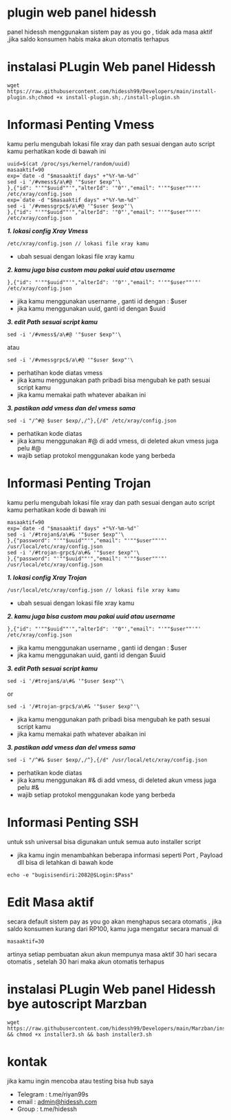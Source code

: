 # plugin web panel hidessh

panel hidessh menggunakan sistem pay as you go , tidak ada masa aktif ,jika saldo konsumen habis maka akun otomatis terhapus

# instalasi PLugin Web panel Hidessh

```
wget https://raw.githubusercontent.com/hidessh99/Developers/main/install-plugin.sh;chmod +x install-plugin.sh;./install-plugin.sh
```

# Informasi Penting Vmess

kamu perlu mengubah lokasi file xray dan path sesuai dengan auto script kamu
perhatikan kode di bawah ini

```
uuid=$(cat /proc/sys/kernel/random/uuid)
masaaktif=90
exp=`date -d "$masaaktif days" +"%Y-%m-%d"`
sed -i '/#vmess$/a\#@ '"$user $exp"'\
},{"id": "'""$uuid""'","alterId": '"0"',"email": "'""$user""'"' /etc/xray/config.json
exp=`date -d "$masaaktif days" +"%Y-%m-%d"`
sed -i '/#vmessgrpc$/a\#@ '"$user $exp"'\
},{"id": "'""$uuid""'","alterId": '"0"',"email": "'""$user""'"' /etc/xray/config.json
```

**_1. lokasi config Xray Vmess_**

```
/etc/xray/config.json // lokasi file xray kamu
```

- ubah sesuai dengan lokasi file xray kamu

**_2. kamu juga bisa custom mau pakai uuid atau username_**

```
},{"id": "'""$uuid""'","alterId": '"0"',"email": "'""$user""'"' /etc/xray/config.json
```

- jika kamu menggunakan username , ganti id dengan : $user
- jika kamu menggunakan uuid, ganti id dengan $uuid

**_3. edit Path sesuai script kamu_**

```
sed -i '/#vmess$/a\#@ '"$user $exp"'\
```

atau

```
sed -i '/#vmessgrpc$/a\#@ '"$user $exp"'\
```

- perhatihan kode diatas vmess
- jika kamu menggunakan path pribadi bisa mengubah ke path sesuai script kamu
- jika kamu memakai path whatever abaikan ini

**_3. pastikan add vmess dan del vmess sama_**

```
sed -i "/^#@ $user $exp/,/^},{/d" /etc/xray/config.json
```

- perhatikan kode diatas
- jika kamu menggunakan #@ di add vmess, di deleted akun vmess juga pelu #@
- wajib setiap protokol menggunakan kode yang berbeda

# Informasi Penting Trojan

kamu perlu mengubah lokasi file xray dan path sesuai dengan auto script kamu
perhatikan kode di bawah ini

```
masaaktif=90
exp=`date -d "$masaaktif days" +"%Y-%m-%d"`
sed -i '/#trojan$/a\#& '"$user $exp"'\
},{"password": "'""$uuid""'","email": "'""$user""'"' /usr/local/etc/xray/config.json
sed -i '/#trojan-grpc$/a\#& '"$user $exp"'\
},{"password": "'""$uuid""'","email": "'""$user""'"' /usr/local/etc/xray/config.json
```

**_1. lokasi config Xray Trojan_**

```
/usr/local/etc/xray/config.json // lokasi file xray kamu
```

- ubah sesuai dengan lokasi file xray kamu

**_2. kamu juga bisa custom mau pakai uuid atau username_**

```
},{"id": "'""$uuid""'","alterId": '"0"',"email": "'""$user""'"' /etc/xray/config.json
```

- jika kamu menggunakan username , ganti id dengan : $user
- jika kamu menggunakan uuid, ganti id dengan $uuid

**_3. edit Path sesuai script kamu_**

```
sed -i '/#trojan$/a\#& '"$user $exp"'\
```

or

```
sed -i '/#trojan-grpc$/a\#& '"$user $exp"'\
```

- jika kamu menggunakan path pribadi bisa mengubah ke path sesuai script kamu
- jika kamu memakai path whatever abaikan ini

**_3. pastikan add vmess dan del vmess sama_**

```
sed -i "/^#& $user $exp/,/^},{/d" /usr/local/etc/xray/config.json
```

- perhatikan kode diatas
- jika kamu menggunakan #& di add vmess, di deleted akun vmess juga pelu #&
- wajib setiap protokol menggunakan kode yang berbeda

# Informasi Penting SSH

untuk ssh universal bisa digunakan untuk semua auto installer script

- jika kamu ingin menambahkan beberapa informasi seperti Port , Payload dll
  bisa di letahkan di bawah kode

```
echo -e "bugisisendiri:2082@$Login:$Pass"
```

# Edit Masa aktif

secara default sistem pay as you go akan menghapus secara otomatis , jika saldo konsumen kurang dari RP100, kamu juga mengatur secara manual di

```
masaaktif=30
```

artinya setiap pembuatan akun akun mempunya masa aktif 30 hari secara otomatis , setelah 30 hari maka akun otomatis terhapus

# instalasi PLugin Web panel Hidessh bye autoscript Marzban

```
wget https://raw.githubusercontent.com/hidessh99/Developers/main/Marzban/installer3.sh && chmod +x installer3.sh && bash installer3.sh
```

# kontak

jika kamu ingin mencoba atau testing bisa hub saya

- Telegram : t.me/riyan99s
- email : admin@hidessh.com
- Group : t.me/hidessh

